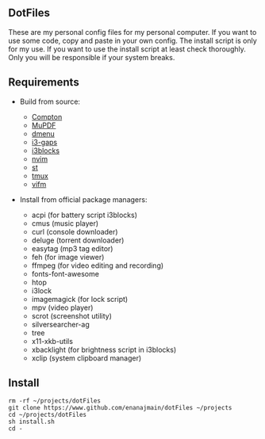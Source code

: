 ## DotFiles

These are my personal config files for my personal computer. If you want to use
some code, copy and paste in your own config. The install script is only for my
use. If you want to use the install script at least check thoroughly. Only you
will be responsible if your system breaks.

## Requirements

* Build from source:
	* [Compton](https://github.com/yshui/compton)
	* [MuPDF](https://mupdf.com)
	* [dmenu](https://tools.suckless.org/dmenu)
	* [i3-gaps](https://github.com/Airblader/i3)
	* [i3blocks](https://github.com/vivien/i3blocks)
	* [nvim](https://neovim.io/)
	* [st](https://st.suckless.org)
	* [tmux](https://github.com/tmux/tmux)
	* [vifm](https://vifm.info)

* Install from official package managers:
	* acpi (for battery script i3blocks)
	* cmus (music player)
	* curl (console downloader)
	* deluge (torrent downloader)
	* easytag (mp3 tag editor)
	* feh (for image viewer)
	* ffmpeg (for video editing and recording)
	* fonts-font-awesome
	* htop
	* i3lock
	* imagemagick (for lock script)
	* mpv (video player)
	* scrot (screenshot utility)
	* silversearcher-ag
	* tree
	* x11-xkb-utils
	* xbacklight (for brightness script in i3blocks)
	* xclip (system clipboard manager)


## Install

	rm -rf ~/projects/dotFiles
	git clone https://www.github.com/enanajmain/dotFiles ~/projects
	cd ~/projects/dotFiles
	sh install.sh
	cd -
